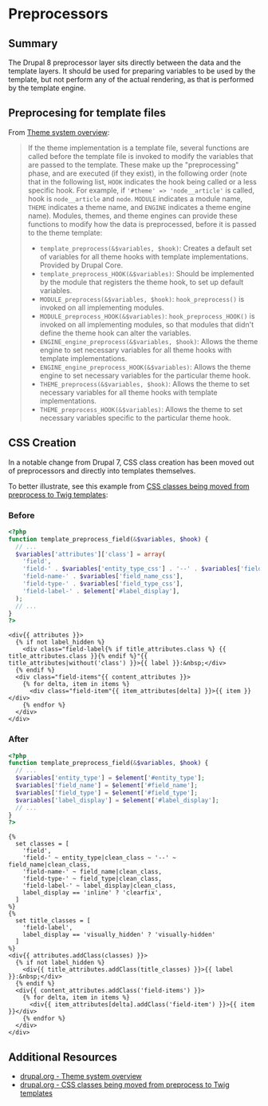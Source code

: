 # Preprocessors

## Summary

The Drupal 8 preprocessor layer sits directly between the data and the template
layers. It should be used for preparing variables to be used by the template,
but not perform any of the actual rendering, as that is performed by the
template engine.

## Preprocesing for template files

From [Theme system overview](https://api.drupal.org/api/drupal/core%21lib%21Drupal%21Core%21Render%21theme.api.php/group/themeable/8.3.x):

> If the theme implementation is a template file, several functions are called before the template file is invoked to modify the variables that are passed to the template. These make up the "preprocessing" phase, and are executed (if they exist), in the following order (note that in the following list, `HOOK` indicates the hook being called or a less specific hook. For example, if `'#theme' => 'node__article'` is called, hook is `node__article` and `node`. `MODULE` indicates a module name, `THEME` indicates a theme name, and `ENGINE` indicates a theme engine name). Modules, themes, and theme engines can provide these functions to modify how the data is preprocessed, before it is passed to the theme template:
>
> - `template_preprocess(&$variables, $hook)`: Creates a default set of variables for all theme hooks with template implementations. Provided by Drupal Core.
> - `template_preprocess_HOOK(&$variables)`: Should be implemented by the module that registers the theme hook, to set up default variables.
> - `MODULE_preprocess(&$variables, $hook)`: `hook_preprocess()` is invoked on all implementing modules.
> - `MODULE_preprocess_HOOK(&$variables)`: `hook_preprocess_HOOK()` is invoked on all implementing modules, so that modules that didn't define the theme hook can alter the variables.
> - `ENGINE_engine_preprocess(&$variables, $hook)`: Allows the theme engine to set necessary variables for all theme hooks with template implementations.
> - `ENGINE_engine_preprocess_HOOK(&$variables)`: Allows the theme engine to set necessary variables for the particular theme hook.
> - `THEME_preprocess(&$variables, $hook)`: Allows the theme to set necessary variables for all theme hooks with template implementations.
> - `THEME_preprocess_HOOK(&$variables)`: Allows the theme to set necessary variables specific to the particular theme hook.

## CSS Creation

In a notable change from Drupal 7, CSS class creation has been moved out of
preprocessors and directly into templates themselves.

To better illustrate, see this example from [CSS classes being moved from preprocess to Twig templates](https://www.drupal.org/node/2325067):

### Before

```php
<?php
function template_preprocess_field(&$variables, $hook) {
  // ...
  $variables['attributes']['class'] = array(
    'field',
    'field-' . $variables['entity_type_css'] . '--' . $variables['field_name_css'],
    'field-name-' . $variables['field_name_css'],
    'field-type-' . $variables['field_type_css'],
    'field-label-' . $element['#label_display'],
  );
  // ...
}
?>
```

```twig
<div{{ attributes }}>
  {% if not label_hidden %}
    <div class="field-label{% if title_attributes.class %} {{ title_attributes.class }}{% endif %}"{{ title_attributes|without('class') }}>{{ label }}:&nbsp;</div>
  {% endif %}
  <div class="field-items"{{ content_attributes }}>
    {% for delta, item in items %}
      <div class="field-item"{{ item_attributes[delta] }}>{{ item }}</div>
    {% endfor %}
  </div>
</div>
```

### After

```php
<?php
function template_preprocess_field(&$variables, $hook) {
  // ...
  $variables['entity_type'] = $element['#entity_type'];
  $variables['field_name'] = $element['#field_name'];
  $variables['field_type'] = $element['#field_type'];
  $variables['label_display'] = $element['#label_display'];
  // ...
}
?>
```

```twig
{%
  set classes = [
    'field',
    'field-' ~ entity_type|clean_class ~ '--' ~ field_name|clean_class,
    'field-name-' ~ field_name|clean_class,
    'field-type-' ~ field_type|clean_class,
    'field-label-' ~ label_display|clean_class,
    label_display == 'inline' ? 'clearfix',
  ]
%}
{%
  set title_classes = [
    'field-label',
    label_display == 'visually_hidden' ? 'visually-hidden'
  ]
%}
<div{{ attributes.addClass(classes) }}>
  {% if not label_hidden %}
    <div{{ title_attributes.addClass(title_classes) }}>{{ label }}:&nbsp;</div>
  {% endif %}
  <div{{ content_attributes.addClass('field-items') }}>
    {% for delta, item in items %}
      <div{{ item_attributes[delta].addClass('field-item') }}>{{ item }}</div>
    {% endfor %}
  </div>
</div>
```



## Additional Resources

- [drupal.org - Theme system overview](https://api.drupal.org/api/drupal/core%21lib%21Drupal%21Core%21Render%21theme.api.php/group/themeable/8.3.x)
- [drupal.org - CSS classes being moved from preprocess to Twig templates](https://www.drupal.org/node/2325067)
